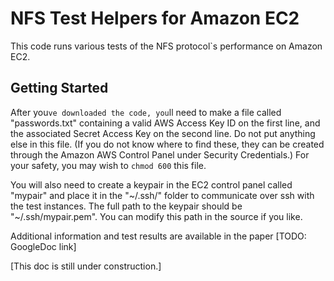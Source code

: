 NFS Test Helpers for Amazon EC2
===============================

This code runs various tests of the NFS protocol`s performance on Amazon EC2.

Getting Started
---------------

After you`ve downloaded the code, you`ll need to make a file called
"passwords.txt" containing a valid AWS Access Key ID on the first line, and
the associated Secret Access Key on the second line. Do not put anything else
in this file. (If you do not know where to find these, they can be created
through the Amazon AWS Control Panel under Security Credentials.) For your
safety, you may wish to `chmod 600` this file.

You will also need to create a keypair in the EC2 control panel called
"mypair" and place it in the "~/.ssh/" folder to communicate over ssh with the
test instances. The full path to the keypair should be "~/.ssh/mypair.pem".
You can modify this path in the source if you like.

Additional information and test results are available in the paper [TODO:
GoogleDoc link]

[This doc is still under construction.]
